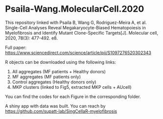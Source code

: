 # Psaila-Wang.MolecularCell.2020

This repository linked with Psaila B, Wang G, Rodriguez-Meira A, et al. Single-Cell Analyses Reveal Megakaryocyte-Biased Hematopoiesis in Myelofibrosis and Identify Mutant Clone-Specific Targets[J]. Molecular cell, 2020, 78(3): 477-492. e8.

Full paper: https://www.sciencedirect.com/science/article/pii/S1097276520302343

R objects can be downloaded using the following links:

1. All aggregates (MF patients + Healthy donors)
2. MF aggregates (MF patients only)
3. Control aggregates (Healthy donors only)
4. MKP clusters (linked to Fig5, extracted MKP cells + AUcell)

You can find the codes for each Figure in the corresponding folder.

A shiny app with data was built. You can reach by https://github.com/supatt-lab/SingCellaR-myelofibrosis





